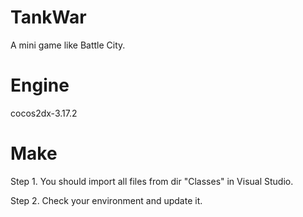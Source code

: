 # TankWar
A mini game like Battle City.

# Engine
cocos2dx-3.17.2

# Make
Step 1.
	You should import all files from dir "Classes" in Visual Studio.

Step 2.
	Check your environment and update it.
